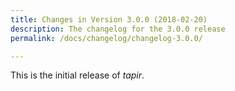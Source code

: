 ```yaml
---
title: Changes in Version 3.0.0 (2018-02-20)
description: The changelog for the 3.0.0 release
permalink: /docs/changelog/changelog-3.0.0/

---
```


This is the initial release of *tapir*.
